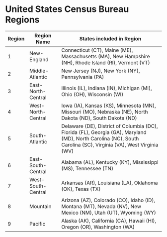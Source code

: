 United States Census Bureau Regions
===================================

| Region | Region Name | States included in Region |
|---|---------------|-------------------------------------------------------------------------------------------------------|
| 1 | New-England | Connecticut (CT), Maine (ME), Massachusetts (MA), New Hampshire (NH), Rhode Island (RI), Vermont (VT) |
| 2 | Middle-Atlantic | New Jersey (NJ), New York (NY), Pennsylvania (PA) |
| 3 | East-North-Central | Illinois (IL), Indiana (IN), Michigan (MI), Ohio (OH), Wisconsin (WI) |
| 4 | West-North-Central | Iowa (IA), Kansas (KS), Minnesota (MN), Missouri (MO), Nebraska (NE), North Dakota (ND), South Dakota (ND)
| 5 | South-Atlantic | Delaware (DE), District of Columbia (DC), Florida (FL), Georgia (GA), Maryland (MD), North Carolina (NC), South Carolina (SC), Virginia (VA), West Virginia (WV) |
| 6 | East-South-Central | Alabama (AL), Kentucky (KY), Mississippi (MS), Tennessee (TN) |
| 7 | West-South-Central | Arkansas (AR), Louisiana (LA), Oklahoma (OK), Texas (TX) |
| 8 | Mountain | Arizona (AZ), Colorado (CO), Idaho (ID), Montana (MT), Nevada (NV), New Mexico (NM), Utah (UT), Wyoming (WY) |
| 9 | Pacific | Alaska (AK), California (CA), Hawaii (HI), Oregon (OR), Washington (WA) |